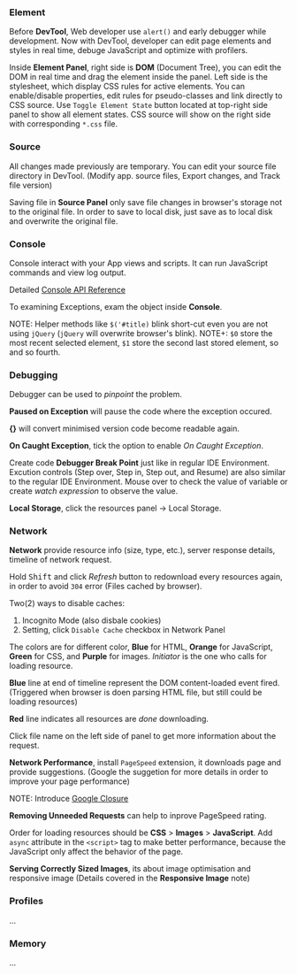 ### Element

Before **DevTool**, Web developer use `alert()` and early debugger while development. Now with DevTool, developer can edit page elements and styles in real time, debuge JavaScript and optimize with profilers.

Inside **Element Panel**, right side is **DOM** (Document Tree), you can edit the DOM in real time and drag the element inside the panel. Left side is the stylesheet, which display CSS rules for active elements. You can enable/disable properties, edit rules for pseudo-classes and link directly to CSS source. Use `Toggle Element State` button located at top-right side panel to show all element states. CSS source will show on the right side with corresponding `*.css` file.

### Source

All changes made previously are temporary. You can edit your source file directory in DevTool. (Modify app. source files, Export changes, and Track file version)

Saving file in **Source Panel** only save file changes in browser's storage not to the original file. In order to save to local disk, just save as to local disk and overwrite the original file.

### Console

Console interact with your App views and scripts. It can run JavaScript commands and view log output.

Detailed [Console API Reference](https://developer.chrome.com/devtools/docs/console-api) 

To examining Exceptions, exam the object inside **Console**.

NOTE: Helper methods like `$('#title)` blink short-cut even you are not using `jQuery` (`jQuery` will overwrite browser's blink).
NOTE+: `$0` store the most recent selected element, `$1` store the second last stored element, so and so fourth.

### Debugging

Debugger can be used to *pinpoint* the problem. 

**Paused on Exception** will pause the code where the exception occured.

**{}** will convert minimised version code become readable again.

**On Caught Exception**, tick the option to enable *On Caught Exception*.

Create code **Debugger Break Point** just like in regular IDE Environment. Excution controls (Step over, Step in, Step out, and Resume) are also similar to the regular IDE Environment. Mouse over to check the value of variable or create *watch expression* to observe the value. 

**Local Storage**, click the resources panel -> Local Storage.

### Network

**Network** provide resource info (size, type, etc.), server response details, timeline of network request. 

Hold <kbd>Shift</kbd> and click *Refresh* button to redownload every resources again, in order to avoid `304` error (Files cached by browser).

Two(2) ways to disable caches:

1. Incognito Mode (also disbale cookies)
2. Setting, click `Disable Cache` checkbox in Network Panel

The colors are for different color, **Blue** for HTML, **Orange** for JavaScript, **Green** for CSS, and **Purple** for images. *Initiator* is the one who calls for loading resource.

**Blue** line at end of timeline represent the DOM content-loaded event fired. (Triggered when browser is doen parsing HTML file, but still could be loading resources)

**Red** line indicates all resources are *done* downloading.

Click file name on the left side of panel to get more information about the request.

**Network Performance**, install `PageSpeed` extension, it downloads page and provide suggestions. (Google the suggetion for more details in order to improve your page performance)

NOTE: Introduce [Google Closure](https://developers.google.com/closure/)

**Removing Unneeded Requests** can help to inprove PageSpeed rating. 

Order for loading resources should be **CSS** > **Images** > **JavaScript**. Add `async` attribute in the `<script>` tag to make better performance, because the JavaScript only affect the behavior of the page.

**Serving Correctly Sized Images**, its about image optimisation and responsive image (Details covered in the **Responsive Image** note)

### Profiles

...

### Memory

...